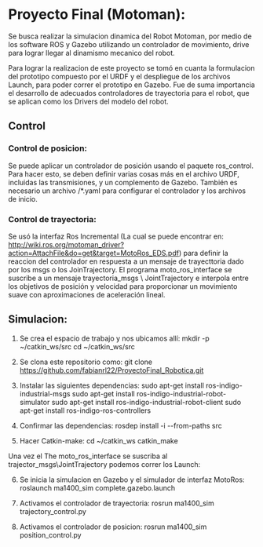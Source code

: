 # Proyecto Final (Motoman):

Se busca realizar la simulacion dinamica del Robot Motoman, por medio de los software ROS y Gazebo utilizando un controlador de movimiento, drive para lograr llegar al dinamismo mecanico del robot.

Para lograr la realizacion de este proyecto se tomó en cuanta la formulacion del prototipo compuesto por el URDF y el despliegue de los archivos Launch, para poder correr el prototipo en Gazebo. Fue de suma importancia el desarrollo de adecuados controladores de trayectoria para el robot, que se aplican como los Drivers del modelo del robot.

## Control

### Control de posicion:

Se puede aplicar un controlador de posición usando el paquete ros_control. Para hacer esto, se deben definir varias cosas más en el archivo URDF, incluidas las transmisiones, y un complemento de Gazebo. También es necesario un archivo /*.yaml para configurar el controlador y los archivos de inicio. 

### Control de trayectoria:

Se usó la interfaz Ros Incremental (La cual se puede encontrar en: http://wiki.ros.org/motoman_driver?action=AttachFile&do=get&target=MotoRos_EDS.pdf) para definir la reaccion del controlador en respuesta a un mensaje de trayecttoria dado por los msgs o los JoinTrajectory. El programa moto_ros_interface se suscribe a un mensaje trayectoria_msgs \ JointTrajectory e interpola entre los objetivos de posición y velocidad para proporcionar un movimiento suave con aproximaciones de aceleración lineal.

## Simulacion:

1. Se crea el espacio de trabajo y nos ubicamos allí:
        mkdir -p ~/catkin_ws/src
        cd ~/catkin_ws/src

2. Se clona este repositorio como:
        git clone https://github.com/fabianrl22/ProyectoFinal_Robotica.git

3. Instalar las siguientes dependencias:
        sudo apt-get install ros-indigo-industrial-msgs
        sudo apt-get install ros-indigo-industrial-robot-simulator
        sudo apt-get install ros-indigo-industrial-robot-client
        sudo apt-get install ros-indigo-ros-controllers

4. Confirmar las dependencias:
        rosdep install -i --from-paths src

5. Hacer Catkin-make:
        cd ~/catkin_ws
        catkin_make

Una vez el The moto_ros_interface se suscriba al trajector_msgs\JointTrajectory podemos correr los Launch:

6. Se inicia la simulacion en Gazebo y el simulador de interfaz MotoRos:
        roslaunch ma1400_sim complete.gazebo.launch

7. Activamos el controlador de trayectoria: 
        rosrun ma1400_sim trajectory_control.py

8. Activamos el controlador de posicion:
        rosrun ma1400_sim position_control.py

